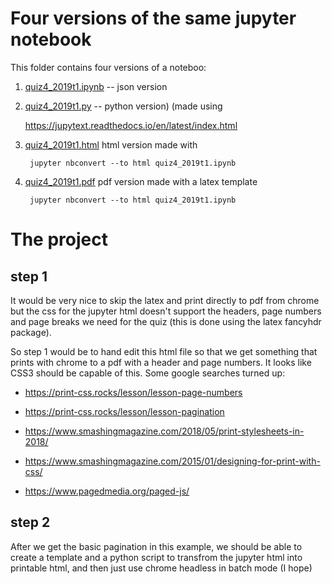 # Four versions of the same jupyter notebook

This folder contains four versions of a noteboo:

1. [quiz4_2019t1.ipynb](quiz4_2019t1.ipynb) -- json version

2. [quiz4_2019t1.py](quiz4_2019t1.py) -- python version) (made using

     https://jupytext.readthedocs.io/en/latest/index.html

3. [quiz4_2019t1.html](quiz4_2019t1.html) html version made with

        jupyter nbconvert --to html quiz4_2019t1.ipynb

4. [quiz4_2019t1.pdf](quiz4_2019t1.pdf) pdf version made with a latex template

        jupyter nbconvert --to html quiz4_2019t1.ipynb


# The project

## step 1

It would be very nice to skip the latex and print directly to pdf from chrome but
the css for the jupyter html doesn't support the headers, page numbers and page breaks
we need for the quiz (this is done using the latex fancyhdr package).

So step 1 would be to hand edit this html file so that we get something that prints with
chrome to a pdf with a header and page numbers.  It looks like CSS3 should be capable of
this.  Some google searches turned up:

- https://print-css.rocks/lesson/lesson-page-numbers
- https://print-css.rocks/lesson/lesson-pagination

- https://www.smashingmagazine.com/2018/05/print-stylesheets-in-2018/
- https://www.smashingmagazine.com/2015/01/designing-for-print-with-css/

- https://www.pagedmedia.org/paged-js/

## step 2

After we get the basic pagination in this example, we should be able to create a template
and a python script to transfrom the jupyter html into printable html, and then just
use chrome headless in batch mode (I hope)
